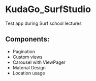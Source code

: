# KudaGo_SurfStudio
Test app during Surf school lectures

## Components:
- Pagination
- Custom views
- Carousel with ViewPager
- Material Design
- Location usage
